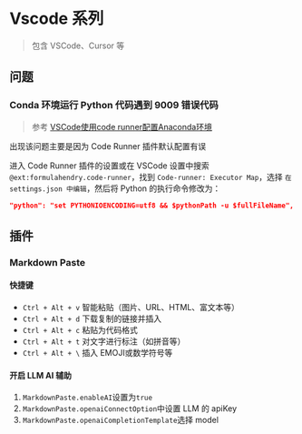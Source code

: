 # Vscode 系列

> 包含 VSCode、Cursor 等

## 问题

### Conda 环境运行 Python 代码遇到 9009 错误代码

> 参考 [VSCode使用code runner配置Anaconda环境](https://blog.csdn.net/accentd/article/details/142314305)

出现该问题主要是因为 Code Runner 插件默认配置有误

进入 Code Runner 插件的设置或在 VSCode 设置中搜索`@ext:formulahendry.code-runner`，找到 `Code-runner: Executor Map`，选择 `在 settings.json 中编辑`，然后将 Python 的执行命令修改为：

```json
"python": "set PYTHONIOENCODING=utf8 && $pythonPath -u $fullFileName",
```

## 插件

### Markdown Paste

#### 快捷键

- `Ctrl + Alt + v` 智能粘贴（图片、URL、HTML、富文本等）
- `Ctrl + Alt + d` 下载复制的链接并插入
- `Ctrl + Alt + c` 粘贴为代码格式
- `Ctrl + Alt + t` 对文字进行标注（如拼音等）
- `Ctrl + Alt + \` 插入 EMOJI或数学符号等

#### 开启 LLM AI 辅助

1. `MarkdownPaste.enableAI`设置为`true`
2. `MarkdownPaste.openaiConnectOption`中设置 LLM 的 apiKey
3. `MarkdownPaste.openaiCompletionTemplate`选择 model

